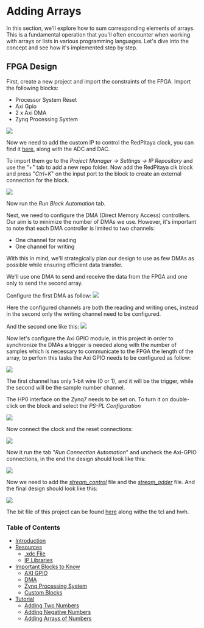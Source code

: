 # Adding Arrays

In this section, we'll explore how to sum corresponding elements of arrays. This is a fundamental operation that you'll often encounter when working with arrays or lists in various programming languages. Let's dive into the concept and see how it's implemented step by step.

## FPGA Design

First, create a new project and import the constraints of the FPGA. 
Import the following blocks:
- Processor System Reset
- Axi Gpio
- 2 x Axi DMA 
- Zynq Processing System

![](/tutorials/images/AddingTwoArrays/addingArraysInitialDesign.png)

Now we need to add the custom IP to control the RedPitaya clock, you can find it [here](https://github.com/dspsandbox/FPGA-Notes-for-Scientists/tree/main/ip), along with the ADC and DAC.

To import them go to the *Project Manager -> Settings -> IP Repository* and use the "+" tab to add a new repo folder. Now add the RedPitaya clk block and press "*Ctrl+K*" on the input port to the block to create an external connection for the block.

![](/tutorials/images/AddingTwoArrays/AxiGpioPortsConnections.png)

Now run the *Run Block Automation* tab.

Next, we need to configure the DMA (Direct Memory Access) controllers. Our aim is to minimize the number of DMAs we use. However, it's important to note that each DMA controller is limited to two channels: 
- One channel for reading 
- One channel for writing

With this in mind, we'll strategically plan our design to use as few DMAs as possible while ensuring efficient data transfer.

We'll use one DMA to send and receive the data from the FPGA and one only to send the second array.

Configure the first DMA as follow:
![](/tutorials/images/AddingTwoArrays//receiveAndSendDma.png)

Here the configured channels are both the reading and writing ones, instead in the second only the writing channel need to be configured.

And the second one like this:
![](/tutorials/images/AddingTwoArrays/sendOnlyDma.png)

Now let's configure the Axi GPIO module, in this project in order to synchronize the DMAs a trigger is needed along with the number of samples which is necessary to communicate to the FPGA the length of the array, to perfom this tasks the Axi GPIO needs to be configured as follow:

![](/tutorials/images/AddingTwoArrays/summingArraysAxiGpio.png)

The first channel has only 1-bit wire (0 or 1), and it will be the trigger, while the second will be the sample number channel.


The HP0 interface on the Zynq7 needs to be set on. To turn it on double-click on the block and select the *PS-PL Configuration*

![](/tutorials/images/AddingTwoArrays/PS-PLConfig.png)

Now connect the clock and the reset connections:

![](/tutorials/images/AddingTwoArrays/runClockAndReset.png)


Now it run the tab "*Run Connection Automation*" and uncheck the Axi-GPIO connections, in the end the design should look like this:

![](/tutorials/images/AddingTwoArrays/runAfterConnection.png)

Now we need to add the [*stream_control*]() file and the [*stream_adder*]() file. And the final design should look like this:

![](/tutorials/images/AddingTwoArrays/finalDesign.png)

The bit file of this project can be found [here]() along withe the tcl and hwh.


### Table of Contents

- [Introduction](introduction.md)
- [Resources](resources.md)
  - [.xdc File](resources.md#the-xdc-file)
  - [IP Libraries](resources.md#the-ip-libraries)
- [Important Blocks to Know](important-blocks-to-know.md)
  - [AXI GPIO](/wiki/important-blocks-to-know.md#axi-gpio)
  - [DMA](/wiki/important-blocks-to-know.md#dma)
  - [Zynq Processing System](/wiki/important-blocks-to-know.md#zynq-processing-system) 
  - [Custom Blocks](important-blocks-to-know.md#custom-blocks)
- [Tutorial](/tutorials/Introduction-to-tutorials.md)
  - [Adding Two Numbers](/tutorials/adding-two-numbers.md)
  - [Adding Negative Numbers](/tutorials/adding-two-numbers.md#adding-negative-numbers)
  - [Adding Arrays of Numbers](/tutorials/adding-arrays.md)